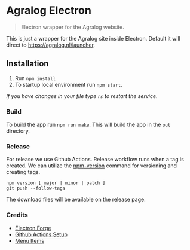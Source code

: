 # Agralog Electron
> Electron wrapper for the Agralog website.

This is just a wrapper for the Agralog site inside Electron. Default it will direct to https://agralog.nl/launcher.

## Installation
1. Run `npm install`
2. To startup local environment run `npm start`.

_If you have changes in your file type `rs` to restart the service_.

### Build
To build the app run `npm run make`. This will build the app in the `out` directory.

### Release
For release we use Github Actions. Release workflow runs when a tag is created. We can utilize the [npm-version](
https://docs.npmjs.com/cli/v6/commands/npm-version) command for versioning and creating tags.
```shell
npm version [ major | minor | patch ]
git push --follow-tags
```
The download files will be available on the release page.

### Credits
- [Electron Forge](https://www.electronforge.io)
- [Github Actions Setup](https://dev.to/erikhofer/build-and-publish-a-multi-platform-electron-app-on-github-3lnd)
- [Menu Items](https://www.electronjs.org/docs/latest/api/menu)
